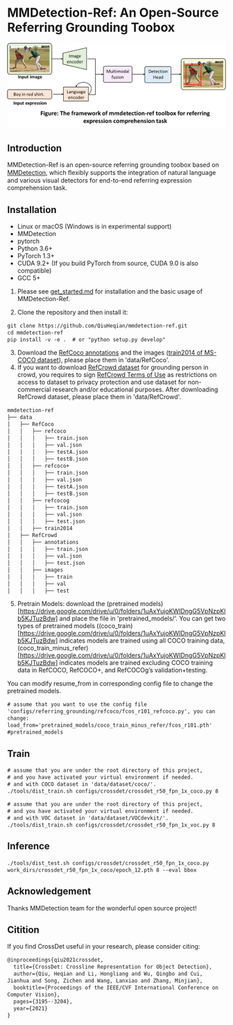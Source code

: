 # MMDetection-Ref: An Open-Source Referring Grounding Toobox
<div align="center">
  <img src="resources/mmdetection-ref_framework.png" width="600"/>
</div>

## Introduction  
MMDetection-Ref is an open-source referring grounding toobox based on [MMDetection](https://github.com/open-mmlab/mmdetection), which ﬂexibly supports the integration of natural language and various visual detectors for end-to-end referring expression comprehension task.

## Installation
* Linux or macOS (Windows is in experimental support)
* MMDetection
* pytorch
* Python 3.6+
* PyTorch 1.3+
* CUDA 9.2+ (If you build PyTorch from source, CUDA 9.0 is also compatible)
* GCC 5+

1. Please see [get_started.md](https://github.com/QiuHeqian/mmdetection-ref/blob/master/docs/get_started.md) for installation and the basic usage of MMDetection-Ref.

2. Clone the repository and then install it: 
``` 
git clone https://github.com/QiuHeqian/mmdetection-ref.git
cd mmdetection-ref  
pip install -v -e .  # or "python setup.py develop"  
```
3. Download the [RefCoco annotations](https://drive.google.com/drive/u/0/folders/16VnoB4Ja5kilp2XeLxNL0dAikNQdL7Ge) and the images ([train2014 of MS-COCO dataset](http://images.cocodataset.org/zips/train2014.zip)), please place them in 'data/RefCoco'.
4. If you want to download [RefCrowd dataset](https://qiuheqian.github.io/datasets/refcrowd/) for grounding person in crowd, you requires to sign [RefCrowd Terms of Use](https://docs.google.com/forms/d/e/1FAIpQLSeWgI0mzT1OFrhEthLZLURvuC-he_Hy882nEnCzhiM6DAoFEg/viewform?usp=sf_link) as restrictions on access to dataset to privacy protection and use dataset for non-commercial research and/or educational purposes. After downloading RefCrowd dataset, please place them in 'data/RefCrowd'.
```
mmdetection-ref
├── data
│   ├── RefCoco
│   │   ├── refcoco
│   │   │   ├── train.json
│   │   │   ├── val.json
│   │   │   ├── testA.json
│   │   │   ├── testB.json
│   │   ├── refcoco+
│   │   │   ├── train.json
│   │   │   ├── val.json
│   │   │   ├── testA.json
│   │   │   ├── testB.json
│   │   ├── refcocog
│   │   │   ├── train.json
│   │   │   ├── val.json
│   │   │   ├── test.json
│   │   ├── train2014
│   ├── RefCrowd
│   │   ├── annotations
│   │   │   ├── train.json
│   │   │   ├── val.json
│   │   │   ├── test.json
│   │   ├── images
│   │   │   ├── train
│   │   │   ├── val
│   │   │   ├── test

```
5. Pretrain Models: download the (pretrained models)[https://drive.google.com/drive/u/0/folders/1uAxYujoKWIDngG5VpNzpKlb5KJTuzBdw] and place the file in 'pretrained_models/'. You can get two types of pretrained models ((coco_train)[https://drive.google.com/drive/u/0/folders/1uAxYujoKWIDngG5VpNzpKlb5KJTuzBdw] indicates models are trained using all COCO training data, (coco_train_minus_refer)[https://drive.google.com/drive/u/0/folders/1uAxYujoKWIDngG5VpNzpKlb5KJTuzBdw] indicates models are trained excluding COCO training data in RefCOCO, RefCOCO+, and RefCOCOg’s validation+testing.

You can modify resume_from in corresponding config file to change the pretrained models.
```
# assume that you want to use the config file 'configs/referring_grounding/refcoco/fcos_r101_refcoco.py', you can change:
load_from='pretrained_models/coco_train_minus_refer/fcos_r101.pth' #pretrained_models
```
## Train  
```
# assume that you are under the root directory of this project,
# and you have activated your virtual environment if needed.
# and with COCO dataset in 'data/dataset/coco/'.
./tools/dist_train.sh configs/crossdet/crossdet_r50_fpn_1x_coco.py 8
```
```
# assume that you are under the root directory of this project,
# and you have activated your virtual environment if needed.
# and with VOC dataset in 'data/dataset/VOCdevkit/'.
./tools/dist_train.sh configs/crossdet/crossdet_r50_fpn_1x_voc.py 8
```

## Inference
```
./tools/dist_test.sh configs/crossdet/crossdet_r50_fpn_1x_coco.py work_dirs/crossdet_r50_fpn_1x_coco/epoch_12.pth 8 --eval bbox
```
## Acknowledgement
Thanks MMDetection team for the wonderful open source project!

## Citition
If you find CrossDet useful in your research, please consider citing:  
```
@inproceedings{qiu2021crossdet,  
  title={CrossDet: Crossline Representation for Object Detection},  
  author={Qiu, Heqian and Li, Hongliang and Wu, Qingbo and Cui, Jianhua and Song, Zichen and Wang, Lanxiao and Zhang, Minjian},  
  booktitle={Proceedings of the IEEE/CVF International Conference on Computer Vision},  
  pages={3195--3204},  
  year={2021}  
}  
```
